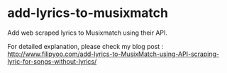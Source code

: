 # add-lyrics-to-musixmatch
Add web scraped lyrics to Musixmatch using their API.

For detailed explanation, please check my blog post :  
http://www.filipyoo.com/add-lyrics-to-MusixMatch-using-API-scraping-lyric-for-songs-without-lyrics/
